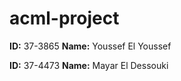 # acml-project

**ID:** 37-3865
**Name:** Youssef El Youssef

**ID:** 37-4473
**Name:** Mayar El Dessouki


